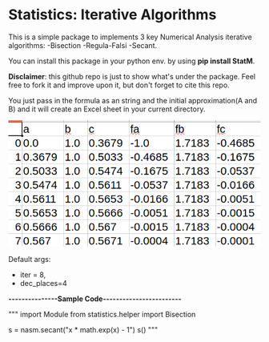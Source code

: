 # Statistics: Iterative Algorithms
This is a simple package to implements 3 key Numerical Analysis iterative algorithms:
-Bisection 
-Regula-Falsi
-Secant.

You can install this package in your python env. by using **pip install StatM**.


**Disclaimer**: this github repo is just to show what's under the package. Feel free to fork it and improve upon it, but don't forget to cite this repo.

You just pass in the formula as an string and the initial approximation(A and B) and it will create an Excel sheet in your current directory.


![alt text](https://github.com/Blaizzy/Boring_weekends/blob/master/StatM/Screenshot%20from%202019-05-13%2018-44-15.png)

Default args:

- iter = 8, 
- dec_places=4

**---------------Sample Code------------------------**

"""
import Module
from statistics.helper import Bisection

s = nasm.secant("x * math.exp(x) - 1")
s()
"""
